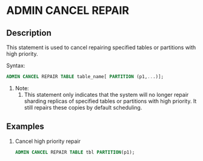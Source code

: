 # ADMIN CANCEL REPAIR

## Description

This statement is used to cancel repairing specified tables or partitions with high priority.

Syntax:

```sql
ADMIN CANCEL REPAIR TABLE table_name[ PARTITION (p1,...)];
```

1. Note:
   1. This statement only indicates that the system will no longer repair sharding replicas of specified tables or partitions with high priority. It still repairs these copies by default scheduling.

## Examples

1. Cancel high priority repair

    ```sql
    ADMIN CANCEL REPAIR TABLE tbl PARTITION(p1);
    ```
